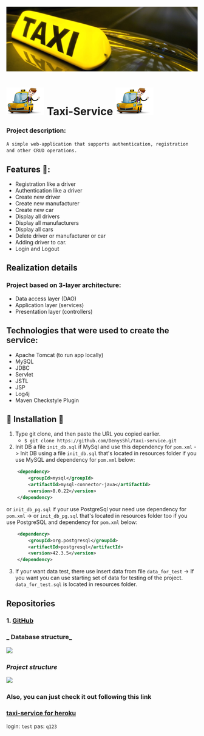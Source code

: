 ![](screenshots/taxi_v.png)
# ![](screenshots/car100.png) Taxi-Service ![](screenshots/car100.png)

### Project description:

```A simple web-application that supports authentication, registration and other CRUD operations.```

## Features 👀️:

- Registration like a driver
- Authentication like a driver
- Create new driver
- Create new manufacturer
- Create new car
- Display all drivers
- Display all manufacturers
- Display all cars
- Delete driver or manufacturer or car
- Adding driver to car.
- Login and Logout

## Realization details
### Project based on 3-layer architecture:
 - Data access layer (DAO)
 - Application layer (services)
 - Presentation layer (controllers)

## Technologies that were used to create the service:
 - Apache Tomcat (to run app locally)
 - MySQL
 - JDBC
 - Servlet
 - JSTL
 - JSP
 - Log4j
 - Maven Checkstyle Plugin

## 🚀️ Installation 🚀️

1. Type git clone, and then paste the URL you copied earlier.
   - `$ git clone https://github.com/DenysShl/taxi-service.git`
2. Init DB a file `init_db.sql` if MySql and use this dependency 
for `pom.xml` -> Init DB using a file `init_db.sql` that's located in resources folder if you use MySQL and dependency for `pom.xml` 
below:
````xml
    <dependency>
        <groupId>mysql</groupId>
        <artifactId>mysql-connector-java</artifactId>
        <version>8.0.22</version>
    </dependency>
````

or `init_db_pg.sql` if your use PostgreSql your need use dependency for `pom.xml` -> or `init_db_pg.sql` that's located in resources folder too if you use PostgreSQL and dependency for `pom.xml` 
below:

````xml
    <dependency>
        <groupId>org.postgresql</groupId>
        <artifactId>postgresql</artifactId>
        <version>42.3.5</version>
    </dependency>
````

3. If your want data test, there use insert data from file `data_for_test`  -> If you want you can use starting set of data for testing of the project. `data_for_test.sql` is located in resources folder.

## Repositories
### 1. [GitHub](https://github.com/DenysShl/taxi-service3.git)


### _ Database structure_
![](screenshots/structure_db.png)

### _Project structure_
![](screenshots/structure_project.png)

### Also, you can just check it out following this link
### [taxi-service for heroku](https://taxi-service3.herokuapp.com)

login: `test`
pas: `q123`
